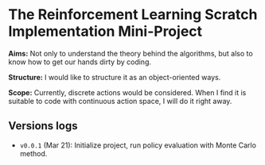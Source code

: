 # The Reinforcement Learning Scratch Implementation Mini-Project

**Aims:** Not only to understand the theory behind the algorithms, but also to know how to get our hands dirty by coding.

**Structure:** I would like to structure it as an object-oriented ways.

**Scope:** Currently, discrete actions would be considered. When I find it is suitable to code with continuous action space, I will do it right away.

## Versions logs

- `v0.0.1` (Mar 21): Initialize project, run policy evaluation with Monte Carlo method.